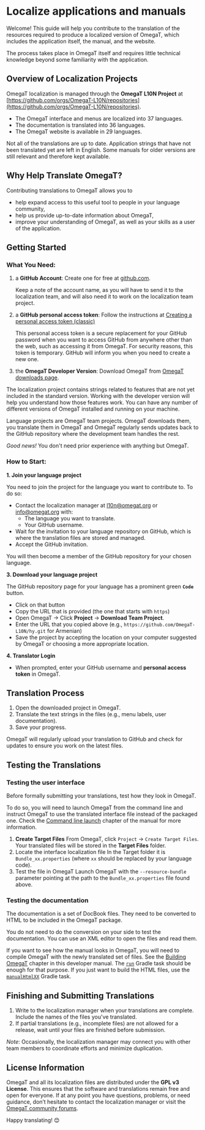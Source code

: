 # Localize applications and manuals

Welcome!
This guide will help you contribute to the translation of the resources required to produce a localized version of OmegaT, which includes the application itself, the manual, and the website.

The process takes place in OmegaT itself and requires little technical knowledge beyond some familiarity with the application.

## Overview of Localization Projects

OmegaT localization is managed through the **OmegaT L10N Project** at [https://github.com/orgs/OmegaT-L10N/repositories](https://github.com/orgs/OmegaT-L10N/repositories).

- The OmegaT interface and menus are localized into 37 languages.
- The documentation is translated into 36 languages.
- The OmegaT website is available in 29 languages.

Not all of the translations are up to date. Application strings that have not been translated yet are left in 
English. Some manuals for older versions are still relevant and therefore kept available.

## Why Help Translate OmegaT?

Contributing translations to OmegaT allows you to

- help expand access to this useful tool to people in your language community,
- help us provide up-to-date information about OmegaT,
- improve your understanding of OmegaT, as well as your skills as a user of the application.

## Getting Started

### What You Need:

1. a **GitHub Account**: Create one for free at [github.com](https://github.com/).

   Keep a note of the account name, as you will have to send it to the localization team, and will also need it to 
   work on the localization team project.

2. a **GitHub personal access token**: Follow the instructions at [Creating a personal access token (classic)](https://docs.github.com/en/authentication/keeping-your-account-and-data-secure/managing-your-personal-access-tokens#creating-a-personal-access-token-classic)

   This personal access token is a secure replacement for your GitHub password when you want to access GitHub from 
   anywhere other than the web, such as accessing it from OmegaT. For security reasons, this token is temporary. GitHub will inform you when you need to create a new one.

3. the **OmegaT Developer Version**: Download OmegaT from [OmegaT downloads page](https://omegat.org/download).

The localization project contains strings related to features that are not yet included in the standard version. Working with the developer version will help you understand how those features work. You can have any number of different versions of OmegaT installed and running on your machine.

Language projects are OmegaT team projects. OmegaT downloads them, you translate them in OmegaT and OmegaT regularly sends updates back to the GitHub repository where the development team handles the rest.

_Good news!_ You don't need prior experience with anything but OmegaT.

### How to Start:

**1. Join your language project**

You need to join the project for the language you want to contribute to. To do so:
- Contact the localization manager at l10n@omegat.org or info@omegat.org with:
    - The language you want to translate.
    - Your GitHub username.
- Wait for the invitation to your language repository on GitHub, which is where the translation files are stored and 
  managed.
- Accept the GitHub invitation.

You will then become a member of the GitHub repository for your chosen language.

**3. Download your language project**

The GitHub repository page for your language has a prominent green **`Code`** button.

- Click on that button
- Copy the URL that is provided (the one that starts with `https`)
- Open OmegaT → Click **Project** → **Download Team Project**.
- Enter the URL that you copied above (e.g., `https://github.com/OmegaT-L10N/hy.git` for Armenian)
- Save the project by accepting the location on your computer suggested by OmegaT or choosing a more appropriate location.

**4. Translator Login**
- When prompted, enter your GitHub username and **personal access token** in OmegaT.

## Translation Process
1. Open the downloaded project in OmegaT.
2. Translate the text strings in the files (e.g., menu labels, user documentation).
3. Save your progress.

OmegaT will regularly upload your translation to GitHub and check for updates to ensure you work on the latest files.

## Testing the Translations

### Testing the user interface
Before formally submitting your translations, test how they look in OmegaT.

To do so, you will need to launch OmegaT from the command line and instruct OmegaT to use the translated interface file instead of the packaged one. Check the [Command line launch](https://omegat.sourceforge.io/manual-standard/en/chapter.how.to.html#launch.with.command.line) chapter of the manual for more information.

1. **Create Target Files**
   From OmegaT, click `Project` → `Create Target Files`. Your translated files will be stored in the **Target Files** folder.
3. Locate the interface localization file
   In the Target folder it is `Bundle_xx.properties` (where `xx` should be replaced by your language code).
5. Test the file in OmegaT
   Launch OmegaT with the `--resource-bundle` parameter pointing at the path to the `Bundle_xx.properties` file found above.
	
### Testing the documentation
The documentation is a set of DocBook files. They need to be converted to HTML to be included in the OmegaT package.

You do not need to do the conversion on your side to test the documentation. You can use an XML editor to open the files and read them.

If you want to see how the manual looks in OmegaT, you will need to compile OmegaT with the newly translated set of files. See the [Building OmegaT](08.HowToBuild.md) chapter in this developer manual. The [`run`](08.HowToBuild.md#i-want-to-run-omegat-with-some-modification) Gradle task should be enough for that purpose. If you just want to build the HTML files, use the [`manualHtmlXX`](08.HowToBuild.md#i-want-to-run-omegat-with-some-modification) Gradle task.

## Finishing and Submitting Translations
1. Write to the localization manager when your translations are complete. Include the names of the files you've translated.
2. If partial translations (e.g., incomplete files) are not allowed for a release, wait until your files are finished before submission.

_Note_: Occasionally, the localization manager may connect you with other team members to coordinate efforts and minimize duplication.

## License Information

OmegaT and all its localization files are distributed under the **GPL v3 License**.
This ensures that the software and translations remain free and open for everyone.
If at any point you have questions, problems, or need guidance, don’t hesitate to contact the localization manager or visit the [OmegaT community forums](https://omegat.org/community).

Happy translating! 😊
